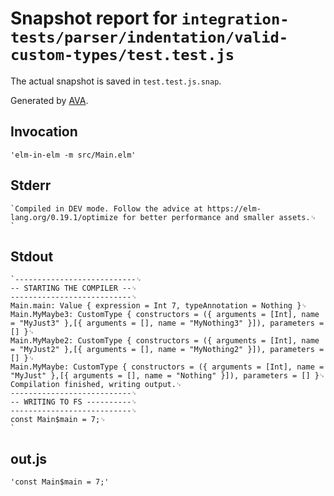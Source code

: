# Snapshot report for `integration-tests/parser/indentation/valid-custom-types/test.test.js`

The actual snapshot is saved in `test.test.js.snap`.

Generated by [AVA](https://avajs.dev).

## Invocation

    'elm-in-elm -m src/Main.elm'

## Stderr

    `Compiled in DEV mode. Follow the advice at https://elm-lang.org/0.19.1/optimize for better performance and smaller assets.␊
    `

## Stdout

    `---------------------------␊
    -- STARTING THE COMPILER --␊
    ---------------------------␊
    Main.main: Value { expression = Int 7, typeAnnotation = Nothing }␊
    Main.MyMaybe3: CustomType { constructors = ({ arguments = [Int], name = "MyJust3" },[{ arguments = [], name = "MyNothing3" }]), parameters = [] }␊
    Main.MyMaybe2: CustomType { constructors = ({ arguments = [Int], name = "MyJust2" },[{ arguments = [], name = "MyNothing2" }]), parameters = [] }␊
    Main.MyMaybe: CustomType { constructors = ({ arguments = [Int], name = "MyJust" },[{ arguments = [], name = "Nothing" }]), parameters = [] }␊
    Compilation finished, writing output.␊
    ---------------------------␊
    -- WRITING TO FS ----------␊
    ---------------------------␊
    const Main$main = 7;␊
    `

## out.js

    'const Main$main = 7;'
